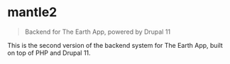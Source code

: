 # mantle2

> Backend for The Earth App, powered by Drupal 11

This is the second version of the backend system for The Earth App, built on top of PHP and Drupal 11.
